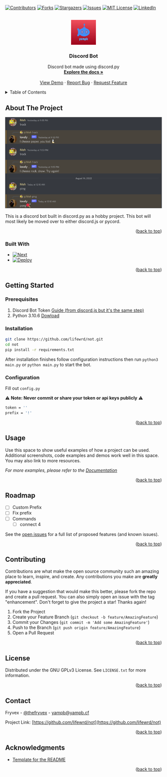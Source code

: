 <!-- Improved compatibility of back to top link: See: https://github.com/othneildrew/Best-README-Template/pull/73 -->
<a name="readme-top"></a>
<!--
*** Thanks for checking out the Best-README-Template. If you have a suggestion
*** that would make this better, please fork the repo and create a pull request
*** or simply open an issue with the tag "enhancement".
*** Don't forget to give the project a star!
*** Thanks again! Now go create something AMAZING! :D
-->



<!-- PROJECT SHIELDS -->
<!--
*** I'm using markdown "reference style" links for readability.
*** Reference links are enclosed in brackets [ ] instead of parentheses ( ).
*** See the bottom of this document for the declaration of the reference variables
*** for contributors-url, forks-url, etc. This is an optional, concise syntax you may use.
*** https://www.markdownguide.org/basic-syntax/#reference-style-links
-->
[![Contributors][contributors-shield]][contributors-url]
[![Forks][forks-shield]][forks-url]
[![Stargazers][stars-shield]][stars-url]
[![Issues][issues-shield]][issues-url]
[![MIT License][license-shield]][license-url]
[![LinkedIn][linkedin-shield]][linkedin-url]



<!-- PROJECT LOGO -->
<br />
<div align="center">
  <a href="https://github.com/lifewrd/not">
    <img src="images/logo.png" alt="Logo" width="80" height="80">
  </a>

<h3 align="center">Discord Bot</h3>

  <p align="center">
    Discord bot made using discord.py
    <br />
    <a href="https://github.com/lifewrd/not"><strong>Explore the docs »</strong></a>
    <br />
    <br />
    <a href="https://github.com/lifewrd/not">View Demo</a>
    ·
    <a href="https://github.com/lifewrd/not/issues">Report Bug</a>
    ·
    <a href="https://github.com/lifewrd/not/issues">Request Feature</a>
  </p>
</div>



<!-- TABLE OF CONTENTS -->
<details>
  <summary>Table of Contents</summary>
  <ol>
    <li>
      <a href="#about-the-project">About The Project</a>
      <ul>
        <li><a href="#built-with">Built With</a></li>
      </ul>
    </li>
    <li>
      <a href="#getting-started">Getting Started</a>
      <ul>
        <li><a href="#prerequisites">Prerequisites</a></li>
        <li><a href="#installation">Installation</a></li>
      </ul>
    </li>
    <li><a href="#usage">Usage</a></li>
    <li><a href="#roadmap">Roadmap</a></li>
    <li><a href="#contributing">Contributing</a></li>
    <li><a href="#license">License</a></li>
    <li><a href="#contact">Contact</a></li>
    <li><a href="#acknowledgments">Acknowledgments</a></li>
  </ol>
</details>



<!-- ABOUT THE PROJECT -->
## About The Project

[![yampb][product-screenshot]](https://yampb.cf)

This is a discord bot built in discord.py as a hobby project. This bot will most likely be moved over to either discord.js or pycord.

<p align="right">(<a href="#readme-top">back to top</a>)</p>



### Built With

* [![Next][Next.js]][Next-url]
* [![Deploy](https://www.herokucdn.com/deploy/button.svg)](https://heroku.com/deploy)

<p align="right">(<a href="#readme-top">back to top</a>)</p>



<!-- GETTING STARTED -->
## Getting Started

### Prerequisites

1. Discord Bot Token <a href="https://discordjs.guide/preparations/setting-up-a-bot-application.html#creating-your-bot">Guide (from discord.js but it's the same step)</a>
2. Python 3.10.6 <a href="https://www.python.org/downloads/">Dowload</a>

### Installation

   ```sh
   git clone https://github.com/lifewrd/not.git
   cd not
   pip install -r requirements.txt
   ```

After installation finishes follow configuration instructions then run `python3 main.py` or `python main.py` to start the bot.
  
### Configuration

Fill out `config.py`

⚠️ **Note: Never commit or share your token or api keys publicly** ⚠️

```sh
token = ''
prefix = '!'
```

<p align="right">(<a href="#readme-top">back to top</a>)</p>



<!-- USAGE EXAMPLES -->
## Usage

Use this space to show useful examples of how a project can be used. Additional screenshots, code examples and demos work well in this space. You may also link to more resources.

_For more examples, please refer to the [Documentation](https://www.yampb.cf/docs/)_

<p align="right">(<a href="#readme-top">back to top</a>)</p>



<!-- ROADMAP -->
## Roadmap

- [ ] Custom Prefix
- [ ] Fix prefix
- [ ] Commands
    - [ ] connect 4

See the [open issues](https://github.com/lifewrd/not/issues) for a full list of proposed features (and known issues).

<p align="right">(<a href="#readme-top">back to top</a>)</p>



<!-- CONTRIBUTING -->
## Contributing

Contributions are what make the open source community such an amazing place to learn, inspire, and create. Any contributions you make are **greatly appreciated**.

If you have a suggestion that would make this better, please fork the repo and create a pull request. You can also simply open an issue with the tag "enhancement".
Don't forget to give the project a star! Thanks again!

1. Fork the Project
2. Create your Feature Branch (`git checkout -b feature/AmazingFeature`)
3. Commit your Changes (`git commit -m 'Add some AmazingFeature'`)
4. Push to the Branch (`git push origin feature/AmazingFeature`)
5. Open a Pull Request

<p align="right">(<a href="#readme-top">back to top</a>)</p>



<!-- LICENSE -->
## License

Distributed under the GNU GPLv3 License. See `LICENSE.txt` for more information.

<p align="right">(<a href="#readme-top">back to top</a>)</p>



<!-- CONTACT -->
## Contact

Fryvex - [@thefryvex](https://twitter.com/thefryvex) - yampb@yampb.cf

Project Link: [https://github.com/lifewrd/not](https://github.com/lifewrd/not)

<p align="right">(<a href="#readme-top">back to top</a>)</p>



<!-- ACKNOWLEDGMENTS -->
## Acknowledgments

* [Template for the README](https://github.com/othneildrew/Best-README-Template)

<p align="right">(<a href="#readme-top">back to top</a>)</p>



<!-- MARKDOWN LINKS & IMAGES -->
<!-- https://www.markdownguide.org/basic-syntax/#reference-style-links -->
[contributors-shield]: https://img.shields.io/github/contributors/lifewrd/not.svg?style=for-the-badge
[contributors-url]: https://github.com/lifewrd/not/graphs/contributors
[forks-shield]: https://img.shields.io/github/forks/lifewrd/not.svg?style=for-the-badge
[forks-url]: https://github.com/lifewrd/not/network/members
[stars-shield]: https://img.shields.io/github/stars/lifewrd/not.svg?style=for-the-badge
[stars-url]: https://github.com/lifewrd/not/stargazers
[issues-shield]: https://img.shields.io/github/issues/lifewrd/not.svg?style=for-the-badge
[issues-url]: https://github.com/lifewrd/not/issues
[license-shield]: https://img.shields.io/github/license/lifewrd/not.svg?style=for-the-badge
[license-url]: https://github.com/lifewrd/not/blob/main/LICENSE.txt
[linkedin-shield]: https://img.shields.io/badge/-LinkedIn-black.svg?style=for-the-badge&logo=linkedin&colorB=555
[linkedin-url]: https://linkedin.com/in/linkedin_username
[product-screenshot]: images/screenshot.png
[Next.js]: https://img.shields.io/badge/discord.py-0769AD?style=for-the-badge&logo=discord&logoColor=white
[Next-url]: https://discordpy.readthedocs.io/
[React.js]: https://img.shields.io/badge/React-20232A?style=for-the-badge&logo=react&logoColor=61DAFB
[React-url]: https://reactjs.org/
[Vue.js]: https://img.shields.io/badge/Vue.js-35495E?style=for-the-badge&logo=vuedotjs&logoColor=4FC08D
[Vue-url]: https://vuejs.org/
[Angular.io]: https://img.shields.io/badge/Angular-DD0031?style=for-the-badge&logo=angular&logoColor=white
[Angular-url]: https://angular.io/
[Svelte.dev]: https://img.shields.io/badge/Svelte-4A4A55?style=for-the-badge&logo=svelte&logoColor=FF3E00
[Svelte-url]: https://svelte.dev/
[Laravel.com]: https://img.shields.io/badge/Laravel-FF2D20?style=for-the-badge&logo=laravel&logoColor=white
[Laravel-url]: https://laravel.com
[Bootstrap.com]: https://img.shields.io/badge/Bootstrap-563D7C?style=for-the-badge&logo=bootstrap&logoColor=white
[Bootstrap-url]: https://getbootstrap.com
[JQuery.com]: https://img.shields.io/badge/jQuery-0769AD?style=for-the-badge&logo=jquery&logoColor=white
[JQuery-url]: https://jquery.com 
